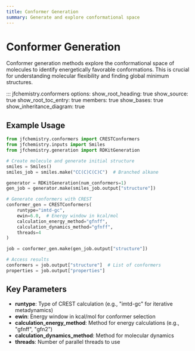 ```yaml
---
title: Conformer Generation
summary: Generate and explore conformational space
---
```


# Conformer Generation

Conformer generation methods explore the conformational space of molecules to identify energetically favorable conformations. This is crucial for understanding molecular flexibility and finding global minimum structures.

::: jfchemistry.conformers
options:
show_root_heading: true
show_source: true
show_root_toc_entry: true
members: true
show_bases: true
show_inheritance_diagram: true

## Example Usage

```python
from jfchemistry.conformers import CRESTConformers
from jfchemistry.inputs import Smiles
from jfchemistry.generation import RDKitGeneration

# Create molecule and generate initial structure
smiles = Smiles()
smiles_job = smiles.make("CC(C)C(C)C")  # Branched alkane

generator = RDKitGeneration(num_conformers=1)
gen_job = generator.make(smiles_job.output["structure"])

# Generate conformers with CREST
conformer_gen = CRESTConformers(
    runtype="imtd-gc",
    ewin=6.0,  # Energy window in kcal/mol
    calculation_energy_method="gfnff",
    calculation_dynamics_method="gfnff",
    threads=4
)

job = conformer_gen.make(gen_job.output["structure"])

# Access results
conformers = job.output["structure"]  # List of conformers
properties = job.output["properties"]
```

## Key Parameters

-   **runtype**: Type of CREST calculation (e.g., "imtd-gc" for iterative metadynamics)
-   **ewin**: Energy window in kcal/mol for conformer selection
-   **calculation_energy_method**: Method for energy calculations (e.g., "gfnff", "gfn2")
-   **calculation_dynamics_method**: Method for molecular dynamics
-   **threads**: Number of parallel threads to use
